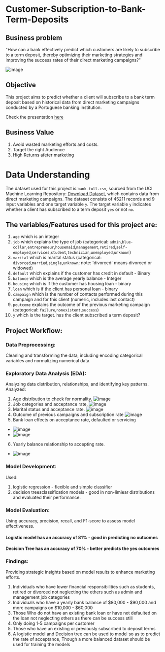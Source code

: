 # Customer-Subscription-to-Bank-Term-Deposits

## Business problem
"How can a bank effectively predict which customers are likely to subscribe to a term deposit, thereby optimizing their marketing strategies and improving the success rates of their direct marketing campaigns?"

![image](Images/bank_marketing.jpg)

## Objective
This project aims to predict whether a client will subscribe to a bank term deposit based on historical data from direct marketing campaigns conducted by a Portuguese banking institution.

Check the presentation [here](https://www.canva.com/design/DAGPI6xDN3U/V0Jk8leizX_l3VOcUZM77w/view?utm_content=DAGPI6xDN3U&utm_campaign=designshare&utm_medium=link&utm_source=editor)

## Business Value
1. Avoid wasted marketing efforts and costs.
2. Target the right Audience
3. High Returns afeter marketing

# Data Understanding
The dataset used for this project is `bank-full.csv`, sourced from the UCI Machine Learning Repository: [Download Dataset](https://archive.ics.uci.edu/dataset/222/bank+marketing), which contains data from direct marketing campaigns. The dataset consists of 45211 records and 9 input variables and one target variable `y`. The target variable `y` indicates whether a client has subscribed to a term deposit `yes` or not `no`.

## The variables/Features used for this project are:

1. `age` which is an integer
2. `job` which explains the type of job (categorical: `admin`,`blue-collar`,`entrepreneur`,`housemaid`,`management`,`retired`,`self-employed`,`services`,`student`,`technician`,`unemployed`,`unknown`)
3. `marital` which is marital status (categorical: `divorced`,`married`,`single`,`unknown`; note: 'divorced' means divorced or widowed)
4. `default` which explains if the customer has credit in default - Binary
5. `balance` which is the average yearly balance - Integer
6. `housing` which is if the customer has housing loan - binary
7. `loan` which is if the client has personal loan - binary
8. `campaign` which is the number of contacts performed during this campaign and for this client (numeric, includes last contact)
9. `poutcome` explains the outcome of the previous marketing campaign (categorical: `failure`,`nonexistent`,`success`)
10. `y` which is the target. has the client subscribed a term deposit?


## Project Workflow:

### Data Preprocessing: 
Cleaning and transforming the data, including encoding categorical variables and normalizing numerical data.

### Exploratory Data Analysis (EDA): 
Analyzing data distribution, relationships, and identifying key patterns.
Analyzed:
1. Age distribution to check for normality. ![image](Images/age.png)
2. Job categories and acceptance rate. ![image](Images/job.png)
3. Marital status and acceptance rate. ![image](Images/marital.png)
4. Outcome of previous campaigns and subscription rate ![image](Images/campaign.png)
5. Bank loan effects on acceptance rate, defaulted or servicing 
* ![image](Images/default.png) 
* ![image](Images/loan.png)
6. Yearly balance relationship to accepting rate. 
* ![image](Images/balances.png)

### Model Development:
Used:
1. logistic regression - flexible and simple classifier
2. decision treesclassification models - good in non-limiear distributions
and evaluated their performance.

### Model Evaluation: 
Using accuracy, precision, recall, and F1-score to assess model effectiveness.
#### Logistic model has an accuracy of 81% - good in predicting no outcomes
#### Decision Tree has an accuracy of 70% - better predicts the yes outcomes

### Findings: 
Providing strategic insights based on model results to enhance marketing efforts.
1. Individuals who have lower financial responsibilities such as students, retired or divorced not neglecting the others such as admin and management job categories
2. Individuals who have a yearly bank balance of $80,000 - $90,000 and more campaigns on $10,000 - $60,000
3. Those Who do not have an existing bank loan or have not defaulted on the loan not neglecting others as there can be success still
4. Only doing 1-5 campaigns per customer
5. Those who have an existing or previously subscribed to deposit terms
6. A logistic model and Decision tree can be used to model so as to predict the rate of acceptance, Though a more balanced dataset should be used for training the models